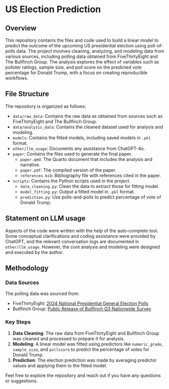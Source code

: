 # US Election Prediction

## Overview

This repository contains the files and code used to build a linear model to predict the outcome of the upcoming US presidential election using poll-of-polls data. The project involves cleaning, analyzing, and modeling data from various sources, including polling data obtained from FiveThirtyEight and The Bullfinch Group. The analysis explores the effect of variables such as pollster ratings, sample size, and poll score on the predicted vote percentage for Donald Trump, with a focus on creating reproducible workflows.

## File Structure

The repository is organized as follows:

- `data/raw_data`: Contains the raw data as obtained from sources such as FiveThirtyEight and The Bullfinch Group.
- `data/analysis_data`: Contains the cleaned dataset used for analysis and modeling.
- `models`: Contains the fitted models, including saved models in `.pkl` format.
- `other/llm_usage`: Documents any assistance from ChatGPT-4o.
- `paper`: Contains the files used to generate the final paper.
    - `paper.qmd`: The Quarto document that includes the analysis and narrative.
    - `paper.pdf`: The compiled version of the paper.
    - `references.bib`: Bibliography file with references cited in the paper.
- `scripts`: Contains the Python scripts used in the project.
    - `data_cleaning.py`: Clean the data to extract those for fitting model.
    - `model_fitting.py`: Output a fitted model in `.pkl` format.
    - `prediction.py`: Use polls-and-polls to predict percentage of vote of Donald Trump.


## Statement on LLM usage

Aspects of the code were written with the help of the auto-complete tool. Some conceptual clarifications and coding assistance were provided by ChatGPT, and the relevant conversation logs are documented in `other/llm_usage`. However, the core analysis and modeling were designed and executed by the author.

## Methodology

### Data Sources

The polling data was sourced from:
- FiveThirtyEight: [2024 National Presidential General Election Polls](https://projects.fivethirtyeight.com/polls/president-general/2024/national/)
- Bullfinch Group: [Public Release of Bullfinch Q3 Nationwide Survey](https://www.thebullfinchgroup.com/post/public-release-of-bullfinch-q3-nationwide-survey-2)

### Key Steps

1. **Data Cleaning**: The raw data from FiveThirtyEight and Bullfinch Group was cleaned and processed to prepare it for analysis.
3. **Modeling**: A linear model was fitted using predictors like `numeric_grade`, `sample_size`, and `pollscore` to predict the percentage of votes for Donald Trump. 
4. **Prediction**: The election prediction was made by averaging predictor values and applying them to the fitted model.


Feel free to explore the repository and reach out if you have any questions or suggestions.
